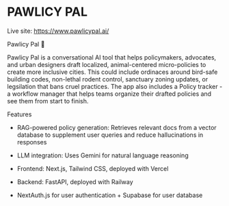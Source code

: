 # PAWLICY PAL

Live site: https://www.pawlicypal.ai/

Pawlicy Pal 🐾

Pawlicy Pal is a conversational AI tool that helps policymakers, advocates, and urban designers draft localized, animal-centered micro-policies to create more inclusive cities. This could include ordinaces around bird-safe building codes, non-lethal rodent control, sanctuary zoning updates, or legsilation that bans cruel practices. The app also includes a Policy tracker - a workflow manager that helps teams organize their drafted policies and see them from start to finish.

Features

- RAG-powered policy generation: Retrieves relevant docs from a vector database to supplement user queries and reduce hallucinations in responses

- LLM integration: Uses Gemini for natural language reasoning

- Frontend: Next.js, Tailwind CSS, deployed with Vercel

- Backend: FastAPI, deployed with Railway

- NextAuth.js for user authentication + Supabase for user database